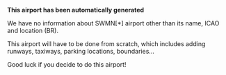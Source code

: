 **This airport has been automatically generated**

We have no information about SWMN[*] airport other than its name, ICAO and location (BR).

This airport will have to be done from scratch, which includes adding runways, taxiways, parking locations, boundaries...

Good luck if you decide to do this airport!